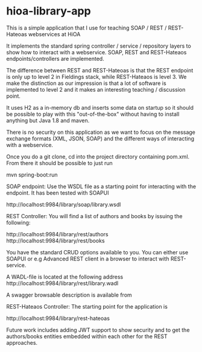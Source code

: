 # hioa-library-app
This is a simple application that I use for teaching SOAP / REST / REST-Hateoas webservices at HiOA

It implements the standard spring controller / service / repository layers to show how to interact with 
a webservice. SOAP, REST and REST-Hateaos  endpoints/controllers are implemented.

The difference between REST and REST-Hateoas is that the REST endpoint is only up to level 2 in Fieldings stack, while
REST-Hateaos is level 3. We make the distinction as our impression is that a lot of software is implemented to level 2
and it makes an interesting teaching / discussion point.

It uses H2 as a in-memory db and inserts some data on startup so it should be possible to play with this 
"out-of-the-box" without having to install anything but Java 1.8 and maven.

There is no security on this application as we want to focus on the message exchange formats (XML, JSON, SOAP) and the
different ways of interacting with a webservice.

Once you do a git clone, cd into the project directory containing pom.xml. From there it should be possible to just run
 
  mvn spring-boot:run

SOAP endpoint:
Use the WSDL file as a starting point for interacting with the endpoint. It has been tested with SOAPUI
  
  http://localhost:9984/library/soap/library.wsdl

REST Controller:
You will find a list of authors and books by issuing the following:

  http://localhost:9984/library/rest/authors
  http://localhost:9984/library/rest/books
  
You have the standard CRUD options available to you. You can either use SOAPUI or e.g Advanced REST client in a browser
 to interact with REST-service.

A WADL-file is located at the following address  
  http://localhost:9984/library/rest/library.wadl

A swagger browsable description is available from

REST-Hateaos Controller:
The starting point for the application is

  http://localhost:9984/library/rest-hateoas


Future work includes adding JWT support to show security and to get the authors/books entities embedded within 
each other for the REST approaches. 
